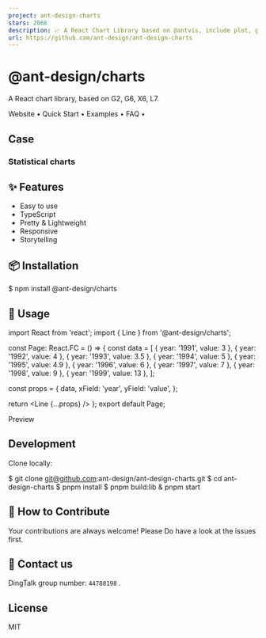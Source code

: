 ```yaml
---
project: ant-design-charts
stars: 2066
description: 📈 A React Chart Library based on @antvis, include plot, graph, and map.
url: https://github.com/ant-design/ant-design-charts
---
```


@ant-design/charts
==================

A React chart library, based on G2, G6, X6, L7.

Website • Quick Start • Examples • FAQ •

Case
----

### Statistical charts

✨ Features
----------

-   Easy to use
-   TypeScript
-   Pretty & Lightweight
-   Responsive
-   Storytelling

📦 Installation
---------------

$ npm install @ant-design/charts

🔨 Usage
--------

import React from 'react';
import { Line } from '@ant-design/charts';

const Page: React.FC \= () \=> {
  const data \= \[
    { year: '1991', value: 3 },
    { year: '1992', value: 4 },
    { year: '1993', value: 3.5 },
    { year: '1994', value: 5 },
    { year: '1995', value: 4.9 },
    { year: '1996', value: 6 },
    { year: '1997', value: 7 },
    { year: '1998', value: 9 },
    { year: '1999', value: 13 },
  \];

  const props \= {
    data,
    xField: 'year',
    yField: 'value',
  };

  return <Line {...props} />
};
export default Page;

Preview

Development
-----------

Clone locally:

$ git clone git@github.com:ant-design/ant-design-charts.git
$ cd ant-design-charts
$ pnpm install
$ pnpm build:lib & pnpm start

🤝 How to Contribute
--------------------

Your contributions are always welcome! Please Do have a look at the issues first.

📧 Contact us
-------------

DingTalk group number: `44788198` .

License
-------

MIT

